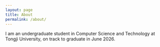 ```yaml
---
layout: page
title: About
permalink: /about/
---
```


I am an undergraduate student in Computer Science and Technology at Tongji University, on track to graduate in June 2026. 
